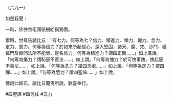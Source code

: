 （六九一）

如是我聞：

一時，佛住舍衛國祇樹給孤獨園。

爾時，世尊告諸比丘：「有七力。何等為七？信力、精進力、慚力、愧力、念力、定力、慧力。何等為信力？於如來所起信心，深入堅固，諸天、魔、梵、沙門、婆羅門及餘同法所不能壞，是名信力。何等為精進力？謂四正斷……」如上廣說。「何等為慚力？謂恥惡不善法……」如上說。「何等為愧力？於可愧事愧，愧起惡不善法……」如上說。「何等為念力？謂四念處……」如上說。「何等為定力？謂四禪……」如上說。「何等為慧力？謂四聖諦……」如上說。

佛說此經已，諸比丘聞佛所說，歡喜奉行。



#四聖諦
#四念住
#五力
